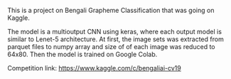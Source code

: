 This is a project on Bengali Grapheme Classification that was going on Kaggle.

The model is a multioutput CNN using keras, where each output model is similar to Lenet-5 architecture. At first, the image sets was extracted from parquet files to numpy array and size of of each image was reduced to 64x80. Then the model is trained on Google Colab. 



Competition link: https://www.kaggle.com/c/bengaliai-cv19
